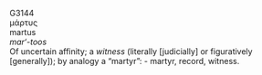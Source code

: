 <body>
  <p>G3144<br>  μάρτυς  <br> martus  <br><i>mar‘-toos </i><br>Of uncertain affinity; a <i>witness</i> (literally [judicially] or figuratively [generally]); by analogy a “martyr”: - martyr, record, witness.<br></p>
 </body>